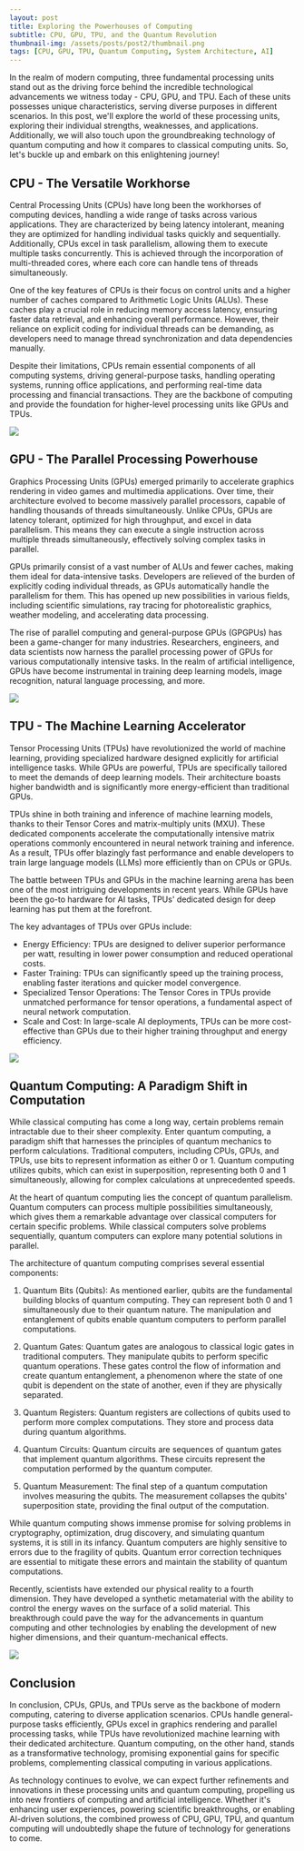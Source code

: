 ```yaml
---
layout: post
title: Exploring the Powerhouses of Computing
subtitle: CPU, GPU, TPU, and the Quantum Revolution
thumbnail-img: /assets/posts/post2/thumbnail.png
tags: [CPU, GPU, TPU, Quantum Computing, System Architecture, AI]
---
```


In the realm of modern computing, three fundamental processing units stand out as the driving force behind the incredible technological advancements we witness today - CPU, GPU, and TPU. Each of these units possesses unique characteristics, serving diverse purposes in different scenarios. In this post, we'll explore the world of these processing units, exploring their individual strengths, weaknesses, and applications. Additionally, we will also touch upon the groundbreaking technology of quantum computing and how it compares to classical computing units. So, let's buckle up and embark on this enlightening journey!

## CPU - The Versatile Workhorse

Central Processing Units (CPUs) have long been the workhorses of computing devices, handling a wide range of tasks across various applications. They are characterized by being latency intolerant, meaning they are optimized for handling individual tasks quickly and sequentially. Additionally, CPUs excel in task parallelism, allowing them to execute multiple tasks concurrently. This is achieved through the incorporation of multi-threaded cores, where each core can handle tens of threads simultaneously.

One of the key features of CPUs is their focus on control units and a higher number of caches compared to Arithmetic Logic Units (ALUs). These caches play a crucial role in reducing memory access latency, ensuring faster data retrieval, and enhancing overall performance. However, their reliance on explicit coding for individual threads can be demanding, as developers need to manage thread synchronization and data dependencies manually.

Despite their limitations, CPUs remain essential components of all computing systems, driving general-purpose tasks, handling operating systems, running office applications, and performing real-time data processing and financial transactions. They are the backbone of computing and provide the foundation for higher-level processing units like GPUs and TPUs.

<img src="/assets/posts/post2/pic1.png" style="align-center" />

## GPU - The Parallel Processing Powerhouse

Graphics Processing Units (GPUs) emerged primarily to accelerate graphics rendering in video games and multimedia applications. Over time, their architecture evolved to become massively parallel processors, capable of handling thousands of threads simultaneously. Unlike CPUs, GPUs are latency tolerant, optimized for high throughput, and excel in data parallelism. This means they can execute a single instruction across multiple threads simultaneously, effectively solving complex tasks in parallel.

GPUs primarily consist of a vast number of ALUs and fewer caches, making them ideal for data-intensive tasks. Developers are relieved of the burden of explicitly coding individual threads, as GPUs automatically handle the parallelism for them. This has opened up new possibilities in various fields, including scientific simulations, ray tracing for photorealistic graphics, weather modeling, and accelerating data processing.

The rise of parallel computing and general-purpose GPUs (GPGPUs) has been a game-changer for many industries. Researchers, engineers, and data scientists now harness the parallel processing power of GPUs for various computationally intensive tasks. In the realm of artificial intelligence, GPUs have become instrumental in training deep learning models, image recognition, natural language processing, and more.

<img src="/assets/posts/post2/pic2.png" style="align-center" />

## TPU - The Machine Learning Accelerator

Tensor Processing Units (TPUs) have revolutionized the world of machine learning, providing specialized hardware designed explicitly for artificial intelligence tasks. While GPUs are powerful, TPUs are specifically tailored to meet the demands of deep learning models. Their architecture boasts higher bandwidth and is significantly more energy-efficient than traditional GPUs.

TPUs shine in both training and inference of machine learning models, thanks to their Tensor Cores and matrix-multiply units (MXU). These dedicated components accelerate the computationally intensive matrix operations commonly encountered in neural network training and inference. As a result, TPUs offer blazingly fast performance and enable developers to train large language models (LLMs) more efficiently than on CPUs or GPUs.

The battle between TPUs and GPUs in the machine learning arena has been one of the most intriguing developments in recent years. While GPUs have been the go-to hardware for AI tasks, TPUs' dedicated design for deep learning has put them at the forefront.

The key advantages of TPUs over GPUs include:

- Energy Efficiency: TPUs are designed to deliver superior performance per watt, resulting in lower power consumption and reduced operational costs.
- Faster Training: TPUs can significantly speed up the training process, enabling faster iterations and quicker model convergence.
- Specialized Tensor Operations: The Tensor Cores in TPUs provide unmatched performance for tensor operations, a fundamental aspect of neural network computation.
- Scale and Cost: In large-scale AI deployments, TPUs can be more cost-effective than GPUs due to their higher training throughput and energy efficiency.

<img src="/assets/posts/post2/pic3.png" style="align-center" />

## Quantum Computing: A Paradigm Shift in Computation

While classical computing has come a long way, certain problems remain intractable due to their sheer complexity. Enter quantum computing, a paradigm shift that harnesses the principles of quantum mechanics to perform calculations. Traditional computers, including CPUs, GPUs, and TPUs, use bits to represent information as either 0 or 1. Quantum computing utilizes qubits, which can exist in superposition, representing both 0 and 1 simultaneously, allowing for complex calculations at unprecedented speeds.

At the heart of quantum computing lies the concept of quantum parallelism. Quantum computers can process multiple possibilities simultaneously, which gives them a remarkable advantage over classical computers for certain specific problems. While classical computers solve problems sequentially, quantum computers can explore many potential solutions in parallel.

The architecture of quantum computing comprises several essential components:

1. Quantum Bits (Qubits): As mentioned earlier, qubits are the fundamental building blocks of quantum computing. They can represent both 0 and 1 simultaneously due to their quantum nature. The manipulation and entanglement of qubits enable quantum computers to perform parallel computations.

2. Quantum Gates: Quantum gates are analogous to classical logic gates in traditional computers. They manipulate qubits to perform specific quantum operations. These gates control the flow of information and create quantum entanglement, a phenomenon where the state of one qubit is dependent on the state of another, even if they are physically separated.

3. Quantum Registers: Quantum registers are collections of qubits used to perform more complex computations. They store and process data during quantum algorithms.

4. Quantum Circuits: Quantum circuits are sequences of quantum gates that implement quantum algorithms. These circuits represent the computation performed by the quantum computer.

5. Quantum Measurement: The final step of a quantum computation involves measuring the qubits. The measurement collapses the qubits' superposition state, providing the final output of the computation.

While quantum computing shows immense promise for solving problems in cryptography, optimization, drug discovery, and simulating quantum systems, it is still in its infancy. Quantum computers are highly sensitive to errors due to the fragility of qubits. Quantum error correction techniques are essential to mitigate these errors and maintain the stability of quantum computations.

Recently, scientists have extended our physical reality to a fourth dimension. They have developed a synthetic metamaterial with the ability to control the energy waves on the surface of a solid material. This breakthrough could pave the way for the advancements in quantum computing and other technologies by enabling the development of new higher dimensions, and their quantum-mechanical effects.

<img src="/assets/posts/post2/pic4.png" style="align-center" />

## Conclusion

In conclusion, CPUs, GPUs, and TPUs serve as the backbone of modern computing, catering to diverse application scenarios. CPUs handle general-purpose tasks efficiently, GPUs excel in graphics rendering and parallel processing tasks, while TPUs have revolutionized machine learning with their dedicated architecture. Quantum computing, on the other hand, stands as a transformative technology, promising exponential gains for specific problems, complementing classical computing in various applications.

As technology continues to evolve, we can expect further refinements and innovations in these processing units and quantum computing, propelling us into new frontiers of computing and artificial intelligence. Whether it's enhancing user experiences, powering scientific breakthroughs, or enabling AI-driven solutions, the combined prowess of CPU, GPU, TPU, and quantum computing will undoubtedly shape the future of technology for generations to come.